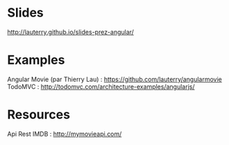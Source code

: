 Slides
======
http://lauterry.github.io/slides-prez-angular/

Examples
========

Angular Movie (par Thierry Lau) : https://github.com/lauterry/angularmovie
TodoMVC : http://todomvc.com/architecture-examples/angularjs/

Resources
=========
Api Rest IMDB : http://mymovieapi.com/

